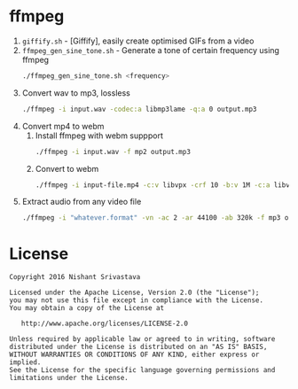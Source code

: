 # ffmpeg

1. `giffify.sh` - [Giffify], easily create optimised GIFs from a video
2. `ffmpeg_gen_sine_tone.sh` - Generate a tone of certain frequency using ffmpeg
    ```bash
    ./ffmpeg_gen_sine_tone.sh <frequency>

    ```
3. Convert wav to mp3, lossless
    ```bash
    ./ffmpeg -i input.wav -codec:a libmp3lame -q:a 0 output.mp3

    ```
4. Convert mp4 to webm
    1. Install ffmpeg with webm suppport
        ```bash
        ./ffmpeg -i input.wav -f mp2 output.mp3

        ```
    2. Convert to webm
        ```bash
        ./ffmpeg -i input-file.mp4 -c:v libvpx -crf 10 -b:v 1M -c:a libvorbis output-file.webm

        ```
5. Extract audio from any video file
    ```bash
    ./ffmpeg -i "whatever.format" -vn -ac 2 -ar 44100 -ab 320k -f mp3 output.mp3

    ```


License
=======

    Copyright 2016 Nishant Srivastava

    Licensed under the Apache License, Version 2.0 (the "License");
    you may not use this file except in compliance with the License.
    You may obtain a copy of the License at

       http://www.apache.org/licenses/LICENSE-2.0

    Unless required by applicable law or agreed to in writing, software
    distributed under the License is distributed on an "AS IS" BASIS,
    WITHOUT WARRANTIES OR CONDITIONS OF ANY KIND, either express or implied.
    See the License for the specific language governing permissions and
    limitations under the License.

